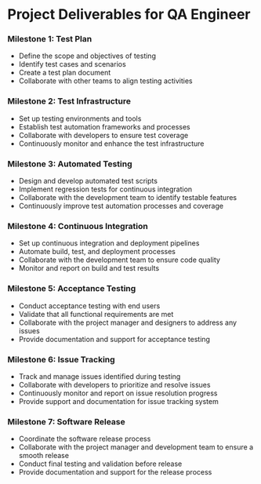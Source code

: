 # Project Deliverables for QA Engineer

### Milestone 1: Test Plan
- Define the scope and objectives of testing
- Identify test cases and scenarios
- Create a test plan document
- Collaborate with other teams to align testing activities

### Milestone 2: Test Infrastructure
- Set up testing environments and tools
- Establish test automation frameworks and processes
- Collaborate with developers to ensure test coverage
- Continuously monitor and enhance the test infrastructure

### Milestone 3: Automated Testing
- Design and develop automated test scripts
- Implement regression tests for continuous integration
- Collaborate with the development team to identify testable features
- Continuously improve test automation processes and coverage

### Milestone 4: Continuous Integration
- Set up continuous integration and deployment pipelines
- Automate build, test, and deployment processes
- Collaborate with the development team to ensure code quality
- Monitor and report on build and test results

### Milestone 5: Acceptance Testing
- Conduct acceptance testing with end users
- Validate that all functional requirements are met
- Collaborate with the project manager and designers to address any issues
- Provide documentation and support for acceptance testing

### Milestone 6: Issue Tracking
- Track and manage issues identified during testing
- Collaborate with developers to prioritize and resolve issues
- Continuously monitor and report on issue resolution progress
- Provide support and documentation for issue tracking system

### Milestone 7: Software Release
- Coordinate the software release process
- Collaborate with the project manager and development team to ensure a smooth release
- Conduct final testing and validation before release
- Provide documentation and support for the release process
